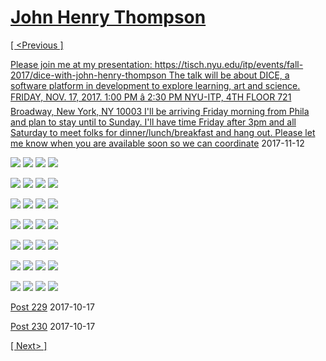# [John Henry Thompson](../README.md)

[[ <Previous ]](2017-11-12-1.md)



[Please join me at my presentation:  https://tisch.nyu.edu/itp/events/fall-2017/dice-with-john-henry-thompson  The talk will be about DICE, a software platform in development to explore learning, art and science.  FRIDAY, NOV. 17, 2017. 1:00 PM â 2:30 PM NYU-ITP, 4TH FLOOR 721 Broadway, New York, NY 10003  I'll be arriving Friday morning from Phila and plan to stay until to Sunday. I'll have time Friday after 3pm and all Saturday to meet folks for dinner/lunch/breakfast and hang out.  Please let me know when you are available soon so we can coordinate](https://tisch.nyu.edu/itp/events/fall-2017/dice-with-john-henry-thompson)
2017-11-12

[![](../media/2017-11-12/Timeline-Photos-The-colored-mind-somewhere-in-the-creative-energ-thumb.jpg)](../posts/2017-11-12-3.md) [![](../media/2017-11-12/Timeline-Photos-Learning-up-the-youth-thumb.jpg)](../posts/2017-11-12-4.md) [![](../media/2017-11-12/Timeline-Photos-Fond-memories-of-languages-of-yesteryear-thumb.jpg)](../posts/2017-11-12-5.md) [![](../media/2017-11-12/OS-X-Photos-Jervis-Thompson-on-his-way-to-a-date-with-Destiny-thumb.jpg)](../posts/2017-11-12-6.md)

[![](../media/2017-11-12/OS-X-Photos-Jervo-enjoys-another-trip-around-our-sun-thumb.jpg)](../posts/2017-11-12-7.md) [![](../media/2017-11-10/Timeline-Photos-Colored-mind-RGB-cactus-thumb.jpg)](../posts/2017-11-10-1.md) [![](../media/2017-11-09/Timeline-Photos-DICE-123-Good-morning-gravity-thumb.jpg)](../posts/2017-11-09-1.md) [![](../media/2017-11-09/Timeline-Photos-Colored-mind-RGB-bite-force-thumb.jpg)](../posts/2017-11-09-2.md)

[![](../media/2017-11-09/Teeth-upgrade-complete-3D-is-everywhere-thumb.jpg)](../posts/2017-11-09-3.md) [![](../media/2017-11-08/Timeline-Photos-Between-a-rock-and-a-thumb.jpg)](../posts/2017-11-08-1.md) [![](../media/2017-11-08/Timeline-Photos-North-America-from-above-thumb.jpg)](../posts/2017-11-08-2.md) [![](../media/2017-11-05/Timeline-Photos-Colored-mind-DICE-API-desktop-and-device-debuggi-thumb.jpg)](../posts/2017-11-05-1.md)

[![](../media/2017-11-05/Timeline-Photos-Colored-mind-portal-to-Serius-B-thumb.jpg)](../posts/2017-11-05-2.md) [![](../media/2017-11-03/Timeline-Photos-Colored-mind-star-tomatoe-thumb.jpg)](../posts/2017-11-03-1.md) [![](../media/2017-11-03/Timeline-Photos-Colored-mind-transmission-from-Serius-B-4k-thumb.jpg)](../posts/2017-11-03-2.md) [![](../media/2017-11-03/Timeline-Photos-Colored-mind-transmission-from-Serius-B-1k-254-thumb.jpg)](../posts/2017-11-03-3.md)

[![](../media/2017-11-03/Timeline-Photos-Colored-mind-transmission-from-Serius-B-1k-255-thumb.jpg)](../posts/2017-11-03-4.md) [![](../media/2017-10-31/Timeline-Photos-Colored-mind-end-of-month-DICE-doodle-thumb.jpg)](../posts/2017-10-31-1.md) [![](../media/2017-10-31/Timeline-Photos-Colored-mind-end-of-month-DICE-doodle-1-thumb.jpg)](../posts/2017-10-31-2.md) [![](../media/2017-10-31/Timeline-Photos-Colored-mind-end-of-month-DICE-doodle-2-thumb.jpg)](../posts/2017-10-31-3.md)

[![](../media/2017-10-29/Timeline-Photos-Proud-father-of-Nile-Thompson-trying-out-for-Lac-thumb.jpg)](../posts/2017-10-29-1.md) [![](../media/2017-10-29/Timeline-Photos-Colored-mind-wet-memories-of-past-seasons-thumb.jpg)](../posts/2017-10-29-2.md) [![](../media/2017-10-29/Timeline-Photos-Colored-mind-new-life-peeking-thru-old-thumb.jpg)](../posts/2017-10-29-3.md) [![](../media/2017-10-27/Timeline-Photos-In-shadow-thumb.jpg)](../posts/2017-10-27-1.md)

[![](../media/2017-10-27/Timeline-Photos-In-light-thumb.jpg)](../posts/2017-10-27-2.md) [![](../media/2017-10-24/Timeline-Photos-Post-storm-thumb.jpg)](../posts/2017-10-24-1.md) [![](../media/2017-10-22/Timeline-Photos-Metal-Odd-couple-in-my-hood-thumb.jpg)](../posts/2017-10-22-1.md) [![](../media/2017-10-18/Timeline-Photos-Skype-chat-with-my-cosmic-twin-benjaminb-on-our-thumb.jpg)](../posts/2017-10-18-1.md)



[Post 229](https://mobile.nytimes.com/blogs/krugman/2017/10/14/lies-lies-lies-lies-lies-lies-lies-lies-lies-lies/?smid=fb-share&referer=http%3A%2F%2Fm.facebook.com)
2017-10-17



[Post 230](https://www.si.com/nba/2017/10/16/gregg-popovich-donald-trump-soulless-coward)
2017-10-17

[[ Next> ]](2017-09-28-1.md)